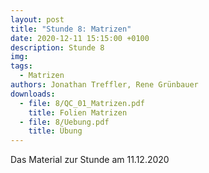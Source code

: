 ```yaml
---
layout: post
title: "Stunde 8: Matrizen"
date: 2020-12-11 15:15:00 +0100
description: Stunde 8
img: 
tags:
  - Matrizen
authors: Jonathan Treffler, Rene Grünbauer
downloads:
  - file: 8/QC_01_Matrizen.pdf
    title: Folien Matrizen
  - file: 8/Uebung.pdf
    title: Übung
---
```


Das Material zur Stunde am 11.12.2020

